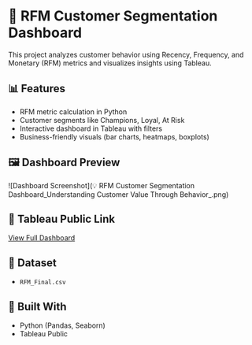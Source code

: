 # 🧠 RFM Customer Segmentation Dashboard

This project analyzes customer behavior using Recency, Frequency, and Monetary (RFM) metrics and visualizes insights using Tableau.

## 📊 Features

- RFM metric calculation in Python
- Customer segments like Champions, Loyal, At Risk
- Interactive dashboard in Tableau with filters
- Business-friendly visuals (bar charts, heatmaps, boxplots)

## 🖼️ Dashboard Preview

![Dashboard Screenshot](💡 RFM Customer Segmentation Dashboard_Understanding Customer Value Through Behavior_.png)

## 🔗 Tableau Public Link
[View Full Dashboard](https://public.tableau.com/views/RFMCustomerSegmentationDashboard_17534348218150/RFMCustomerSegmentationDashboardUnderstandingCustomerValueThroughBehavior?:language=en-US&:sid=&:redirect=auth&:display_count=n&:origin=viz_share_link)

## 📁 Dataset
- `RFM_Final.csv`

## 🤖 Built With
- Python (Pandas, Seaborn)
- Tableau Public
